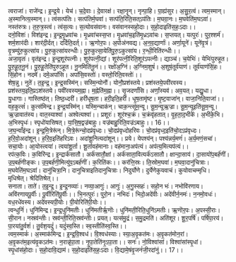 

  
त्वराजा॑। राजे॑न्द्र। इ॒न्द्र॒ये। येच॑। च॒दे॒वाः। दे॒वारक्ष॑। रक्षा॒नॄन्। नृन्पा॒हि। पा॒ह्य॑सुर। अ॒सु॒र॒त्वं। त्वम॒स्मान्। अ॒स्मानित्य॒स्मान्।। त्वंसत्प॑तिः। सत्प॑तिर्म॒घवा॑। सत्प॑ति॒रिति॒सत्ऽप॑तिः। म॒घवा॒नः। म॒घवेति॑म॒घऽवा॑। नस्त॑रुत्रः। त॒रु॒त्र॒स्त्वं। त्वंस॒त्यः। स॒त्योवस॑वानः। वस॑वानस्सहो॒दाः। स॒हो॒दाइति॑स॒हः॒ऽदाः।।  
दनो॒विशः॑। विश॑इन्द्र। इ॒न्द्र॒मृ॒ध्रवा॑चः। मृ॒ध्रवा॑चस्स॒प्त। मृ॒ध्रवा॑च॒इति॑मृ॒ध्रऽवा॑चः। स॒प्तयत्। यत्पुरः॑। पुर॒श्शर्म॑। शर्म॒शार॑दीः। शार॑दी॒र्दत्। दर्दिति॒दर्त्।। ऋ॒णोर॒पः। अ॒पोअ॑नवद्य। अ॒न॒व॒द्यार्णाः॑। अर्णा॒यूने॑। यूने॑वृ॒त्रं। वृ॒त्रम्पु॑रु॒कुत्सा॑य। पु॒रु॒कुत्सा॑यरन्धीः। पु॒रु॒कुत्सा॒येति॑पु॒रु॒ऽकुत्सा॑य। र॒न्धी॒रिति॑रन्धीः।।  
अजा॒वृतः॑। वृत॑इन्द्र। इ॒न्द्र॒शूर॑पत्नीः। शूर॑पत्नी॒द्यां। शूर॑पत्नी॒रिति॒शूर॑ऽपत्नीः। द्याञ्च॑। च॒येभिः॑। येभिः॑पुरुहूत। पु॒रु॒हू॒त॒नू॒नं। पु॒रु॒हू॒तेति॑पुरुऽहूत। नू॒नमिति॑नू॒नं।। रक्षो॑अ॒ग्निं। अ॒ग्निम॒शुषं॑। अ॒शुषं॒तूर्व॑याणं। तूर्व॑याणंसिं॒हः। सिं॒होन। नदमे॑। दमे॒अपां॑सि। अपां॑सि॒वस्तोः॑। वस्तो॒रिति॒वस्तोः॑।।  
शेष॒न्नु। नुते॑। त॒इ॒न्द्र॒। इ॒न्द्र॒सस्मि॑न्। सस्मि॒न्योनौ॑। योनौ॒प्रश॑स्तये। प्रश॑स्तये॒पवी॑रवस्य। प्रश॑स्तय॒इति॒प्रऽश॑स्तये। पवी॑रवस्यम॒ह्ना। म॒ह्नेति॑म॒ह्ना।। सृ॒जदर्णां॑सि। अर्णां॒स्यव॑। अव॒यत्। यद्यु॒धा। यु॒धागाः। गास्तिष्ठ॑त्। तिष्ठ॒ध्दरी॑। हरी॑धृष॒ता। हरी॒इति॒हरी॑। धृ॒ष॒तामृ॑ष्ट। मृ॒ष्ट॒वाजा॑न्। वाजा॒निति॒वाजा॑।।  
वह॒कुत्सं॑। कुत्स॑मिन्द्र। इ॒न्द्र॒यस्मि॑न्। यस्मि॒न्चाक॑न्। चाक॒न्त्सू॑म॒न्यू। सू॒म॒न्यूऋ॒ज्रा। सू॒म॒न्यूइति॑सू॒म॒न्यू। ऋ॒ज्रावात॑स्य। वात॒स्याश्वा॑। अश्वेत्यश्वा॑।। प्रशूरः॑। शूर॑श्च॒क्रं। च॒क्रंवृ॑हतात्। वृ॒ह॒ता॒द॒भीके॑। अ॒भीके॒भि। अ॒भिस्पृधः॑। स्पृधो॑यासिषत्। या॒सि॒ष॒द्वज्र॑बाहुः। वज्र॑बाहु॒रिति॒वज्र॑ऽबाहुः।। 16।।  
ज॒घ॒न्वाँइ॑न्द्र। इ॒न्द्र॒मि॒त्रेरू॑न्। मि॒त्रे॒रू॑न्चो॒दप्र॑वृध्दः। चो॒दप्र॑वृध्दोहरिवः। चो॒दप्र॑वृध्द॒इति॑चो॒दऽप्र॑वृध्दः। ह॒रि॒वो॒अदा॑शून्। ह॒रि॒व॒इति॑हरिऽवः। अदा॑शू॒नित्यदा॑शून्।। प्रये। येपश्य॑न्। पश्य॑न्नर्य॒मणं॑। अ॒र्य॒मणं॒सचा॑। सचा॒योः। आ॒योस्त्वया॑। त्वया॑शू॒र्ता। शू॒र्तावह॑मानाः। वह॑माना॒अप॑त्यं। अप॑त्य॒मित्यप॑त्यं।।  
रप॑त्क॒विः। क॒विरि॑न्द्र। इ॒न्द्रार्क॑सातौ। अर्क॑सातौ॒क्षां। अर्क॑साता॒वित्यर्क॑ऽसातौ। क्षान्दा॒साय॑। दा॒सायो॑प॒बर्ह॑णीं। उ॒प॒बर्ह॑णीङ्कः। उ॒प॒बर्ह॑णी॒मित्यु॑प॒ऽबर्ह॑णीं। क॒रिति॑कः।। कर॑त्ति॒स्रः। ति॒स्रोम॒घवा॑। म॒घवा॒दानु॑चित्राः। म॒घवेति॑म॒घऽवा॑। दानु॑चित्रा॒नि। दानुचित्राइतिदानुचित्राः। निदुर्योणे। दुर्येणेकुयवाचं। कुयोवाचम्मृधि। मृधिश्रेत्। श्रेदितिश्रेत्।।  
सनाता। ताते॑। त॒इ॒न्द्र॒। इ॒न्द्र॒नव्याः॑। नव्या॒आगुः॑। आगुः॑। अ॒गु॒स्सहः॑। सहो॒न भः॑। नभोवि॑रणाय। अवि॑रणायपू॒र्वीः। पू॒र्वीरिति॑पू॒र्वीः।। भि॒नत्पुरः॑। पुरो॒न। नभिदः॑। भिदो॒अदे॑वीः। अदे॑वीर्न॒नमः॑। न॒नमो॒वधः॑। वध॒रधे॑वस्य। अदे॑वस्यपी॒योः। पी॒योरिति॑पी॒योः।।  
त्वन्धुनिं॑। धुनि॑मिन्द्र। इ॒न्द्र॒धुनि॑मतीः। धुनि॑मतीर्ऋ॒णॊः। धुनि॑मती॒रिति॒धुनि॑ऽमतीः। ऋ॒णॊर॒पः। अ॒पस्सी॒राः। सी॒रान। नस्रव॑न्तीः। स्रव॑न्ती॒रिति॒स्रव॑न्तीः। प्रयत्। यत्स॑मु॒द्रं। स॒मु॒द्रमति॑। अति॑शूर। शू॒र॒पर्षि॑। पर्षि॑पा॒रय॑। पा॒रया॑तु॒र्वशं॑। तु॒र्वश॒यदुं॑। यदुं॑स्व॒स्ति। स्व॒स्तीति॑स्व॒स्ति।।  
त्वम॒स्माकं॑। अ॒स्माक॑मिन्द्र। इ॒न्द्र॒वि॒श्वध॑। वि॒श्वध॑स्याः। स्या॒अ॒वृ॒कत॑मः। अ॒वृ॒कत॑मोन॒रां। अ॒वृ॒कत॑म॒इत्य॑वृ॒कऽत॑मः। न॒रान्नृ॑पा॒ता। नृ॒पा॒तेति॑नृ॒ऽपा॒ता।। सनः॑। नो॒विश्वा॑सां। विश्वा॑सांस्पृ॒धां। स्पृ॒धांस॑हो॒दाः। स॒हो॒दावि॒द्याम॑। स॒हो॒दाइति॑स॒हः॒ऽदाः। वि॒द्यामे॒षंवृ॒जनं॑जी॒रदा॑नुं।। 17।।  
